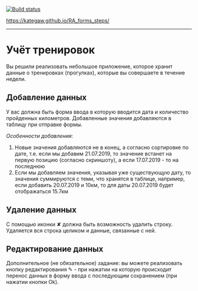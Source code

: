 [![Build status](https://ci.appveyor.com/api/projects/status/pho7vmrgrduirdp8?svg=true)](https://ci.appveyor.com/project/KateGaw/ra-forms-steps)

https://kategaw.github.io/RA_forms_steps/

-------------------------------------------------------------------------------

Учёт тренировок
===

Вы решили реализовать небольшое приложение, которое хранит данные о тренировках (прогулках), которые вы совершаете в течение недели.

## Добавление данных

У вас должна быть форма ввода в которую вводится дата и количество пройденных километров. Добавленные значения добавляются в таблицу при отправке формы.

_Особенности добавления_:
1. Новые значения добавляются не в конец, а согласно сортировке по дате, т.е. если мы добавим 21.07.2019, то значение встанет на первую позицию (согласно скриншоту), а если 17.07.2019 - то на последнюю
2. Если мы добавляем значения, указывая уже существующую дату, то значения суммируются с теми, что хранятся в таблице, например, если добавить 20.07.2019 и 10км, то для даты 20.07.2019 будет отображаться 15.7км

## Удаление данных

С помощью иконки ✘ должна быть возможность удалить строку. Удаляется вся строка целиком и данные, связанные с ней.

## Редактирование данных

Дополнительное (не обязательное) задание: вы можете реализовать кнопку редактирования ✎ - при нажатии на которую происходит перенос данных в форму ввода с последующим сохранением (при нажатии кнопки Ok).